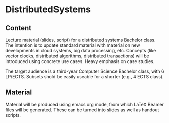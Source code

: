 # DistributedSystems

## Content 

Lecture material (slides, script) for a distributed systems Bachelor
class. The intention is to update standard material with material on
new developments in cloud systems, big data processing,
etc. Concepts (like vector clocks, distributed algorithms, distributed
transactions) will be introduced using concrete use cases. Heavy
emphasis on case studies. 

The target audience is a third-year Computer Science Bachelor class,
with 6 LP/ECTS. Subsets shold be easily useable for a shorter (e.g., 4
ECTS class). 

## Material 

Material will be produced using emacs org mode, from which LaTeX
Beamer files will be generated. These can be turned into slides as
well as handout scripts. 
